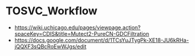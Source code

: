 # TOSVC_Workflow
* https://wiki.uchicago.edu/pages/viewpage.action?spaceKey=CDIS&title=Mutect2-PureCN-GDCFiltration
* https://docs.google.com/document/d/1TCsYuJTygPk-XE18-JU6kRHa-jQQXF3sQBcRoEwWJgs/edit
